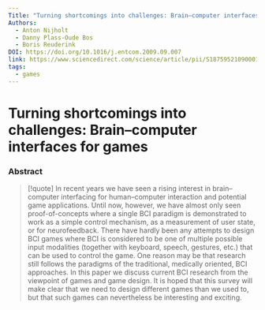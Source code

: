 ```yaml
---
Title: "Turning shortcomings into challenges: Brain–computer interfaces for games"
Authors:
  - Anton Nijholt
  - Danny Plass-Oude Bos
  - Boris Reuderink
DOI: https://doi.org/10.1016/j.entcom.2009.09.007
link: https://www.sciencedirect.com/science/article/pii/S187595210900010X
tags:
  - games
---
```


# Turning shortcomings into challenges: Brain–computer interfaces for games

### Abstract
>[!quote] In recent years we have seen a rising interest in brain–computer interfacing for human–computer interaction and potential game applications. Until now, however, we have almost only seen proof-of-concepts where a single BCI paradigm is demonstrated to work as a simple control mechanism, as a measurement of user state, or for neurofeedback. There have hardly been any attempts to design BCI games where BCI is considered to be one of multiple possible input modalities (together with keyboard, speech, gestures, etc.) that can be used to control the game. One reason may be that research still follows the paradigms of the traditional, medically oriented, BCI approaches. In this paper we discuss current BCI research from the viewpoint of games and game design. It is hoped that this survey will make clear that we need to design different games than we used to, but that such games can nevertheless be interesting and exciting.

